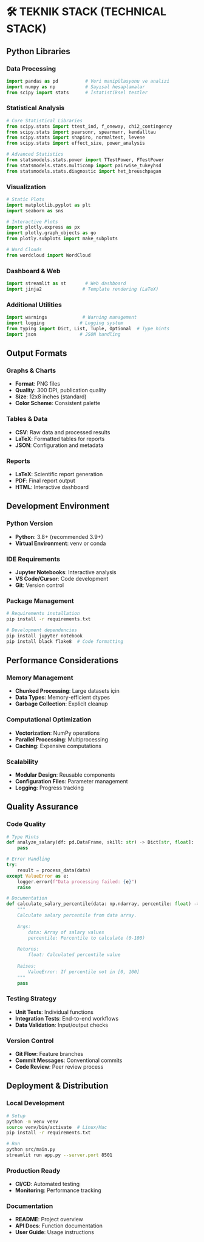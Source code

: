 # 🛠️ TEKNIK STACK (TECHNICAL STACK)

## Python Libraries

### Data Processing
```python
import pandas as pd          # Veri manipülasyonu ve analizi
import numpy as np           # Sayısal hesaplamalar
from scipy import stats      # İstatistiksel testler
```

### Statistical Analysis
```python
# Core Statistical Libraries
from scipy.stats import ttest_ind, f_oneway, chi2_contingency
from scipy.stats import pearsonr, spearmanr, kendalltau
from scipy.stats import shapiro, normaltest, levene
from scipy.stats import effect_size, power_analysis

# Advanced Statistics
from statsmodels.stats.power import TTestPower, FTestPower
from statsmodels.stats.multicomp import pairwise_tukeyhsd
from statsmodels.stats.diagnostic import het_breuschpagan
```

### Visualization
```python
# Static Plots
import matplotlib.pyplot as plt
import seaborn as sns

# Interactive Plots
import plotly.express as px
import plotly.graph_objects as go
from plotly.subplots import make_subplots

# Word Clouds
from wordcloud import WordCloud
```

### Dashboard & Web
```python
import streamlit as st       # Web dashboard
import jinja2               # Template rendering (LaTeX)
```

### Additional Utilities
```python
import warnings             # Warning management
import logging             # Logging system
from typing import Dict, List, Tuple, Optional  # Type hints
import json                # JSON handling
```

## Output Formats

### Graphs & Charts
- **Format**: PNG files
- **Quality**: 300 DPI, publication quality
- **Size**: 12x8 inches (standard)
- **Color Scheme**: Consistent palette

### Tables & Data
- **CSV**: Raw data and processed results
- **LaTeX**: Formatted tables for reports
- **JSON**: Configuration and metadata

### Reports
- **LaTeX**: Scientific report generation
- **PDF**: Final report output
- **HTML**: Interactive dashboard

## Development Environment

### Python Version
- **Python**: 3.8+ (recommended 3.9+)
- **Virtual Environment**: venv or conda

### IDE Requirements
- **Jupyter Notebooks**: Interactive analysis
- **VS Code/Cursor**: Code development
- **Git**: Version control

### Package Management
```bash
# Requirements installation
pip install -r requirements.txt

# Development dependencies
pip install jupyter notebook
pip install black flake8  # Code formatting
```

## Performance Considerations

### Memory Management
- **Chunked Processing**: Large datasets için
- **Data Types**: Memory-efficient dtypes
- **Garbage Collection**: Explicit cleanup

### Computational Optimization
- **Vectorization**: NumPy operations
- **Parallel Processing**: Multiprocessing
- **Caching**: Expensive computations

### Scalability
- **Modular Design**: Reusable components
- **Configuration Files**: Parameter management
- **Logging**: Progress tracking

## Quality Assurance

### Code Quality
```python
# Type Hints
def analyze_salary(df: pd.DataFrame, skill: str) -> Dict[str, float]:
    pass

# Error Handling
try:
    result = process_data(data)
except ValueError as e:
    logger.error(f"Data processing failed: {e}")
    raise

# Documentation
def calculate_salary_percentile(data: np.ndarray, percentile: float) -> float:
    """
    Calculate salary percentile from data array.
    
    Args:
        data: Array of salary values
        percentile: Percentile to calculate (0-100)
        
    Returns:
        float: Calculated percentile value
        
    Raises:
        ValueError: If percentile not in [0, 100]
    """
    pass
```

### Testing Strategy
- **Unit Tests**: Individual functions
- **Integration Tests**: End-to-end workflows
- **Data Validation**: Input/output checks

### Version Control
- **Git Flow**: Feature branches
- **Commit Messages**: Conventional commits
- **Code Review**: Peer review process

## Deployment & Distribution

### Local Development
```bash
# Setup
python -m venv venv
source venv/bin/activate  # Linux/Mac
pip install -r requirements.txt

# Run
python src/main.py
streamlit run app.py --server.port 8501
```

### Production Ready
- **CI/CD**: Automated testing
- **Monitoring**: Performance tracking

### Documentation
- **README**: Project overview
- **API Docs**: Function documentation
- **User Guide**: Usage instructions
